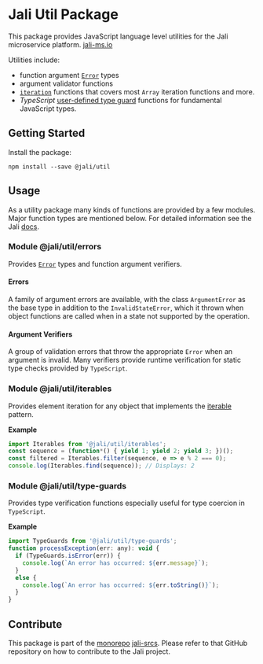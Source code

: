 # Jali Util Package
This package provides JavaScript language level utilities for the Jali microservice platform. [jali-ms.io][jali-site]

Utilities include:
- function argument [`Error`][mdn-error] types
- argument validator functions
- [`iteration`][mdn-iteration] functions that covers most `Array` iteration functions and more.
- *TypeScript* [user-defined type guard][ts-typeguard] functions for fundamental JavaScript types.

## Getting Started
Install the package:

```
npm install --save @jali/util
```

## Usage
As a utility package many kinds of functions are provided by a few modules. Major function 
types are mentioned below. For detailed information see the Jali [docs][jali-docs-util].

### Module @jali/util/errors
Provides [`Error`][mdn-error] types and function argument verifiers.

#### Errors
A family of argument errors are available, with the class `ArgumentError` as the base type in 
addition to the `InvalidStateError`, which it thrown when object functions are called
when in a state not supported by the operation.

#### Argument Verifiers
A group of validation errors that throw the appropriate `Error` when an argument is invalid.
Many verifiers provide runtime verification for static type checks provided by `TypeScript`.

### Module @jali/util/iterables
Provides element iteration for any object that implements the [iterable][mdn-iteration] pattern.

**Example**
```javascript
import Iterables from '@jali/util/iterables';
const sequence = (function*() { yield 1; yield 2; yield 3; })();
const filtered = Iterables.filter(sequence, e => e % 2 === 0);
console.log(Iterables.find(sequence)); // Displays: 2
```

### Module @jali/util/type-guards
Provides type verification functions especially useful for type coercion in `TypeScript`.

**Example**
```javascript
import TypeGuards from '@jali/util/type-guards';
function processException(err: any): void {
  if (TypeGuards.isError(err)) {
    console.log(`An error has occurred: ${err.message}`);
  }
  else {
    console.log(`An error has occurred: ${err.toString()}`);
  }
}
```

## Contribute
This package is part of the [monorepo][desc-monorepo] [jali-srcs][jali-repo]. Please
refer to that GitHub repository on how to contribute to the Jali project.

[jali-docs-util]: http://jali-ms.io/docs/api/util
[jali-repo]: https://github.com/latticework/jali
[jali-site]: http://jali-ms.io/
[mdn-error]: https://developer.mozilla.org/en-US/docs/Web/JavaScript/Reference/Global_Objects/Error
[mdn-iteration]: https://developer.mozilla.org/en-US/docs/Web/JavaScript/Reference/Iteration_protocols
[desc-monorepo]: http://www.macwright.org/2016/07/08/lerna-npm-organizations-new-wave-modularity.html
[ts-typeguard]: https://www.typescriptlang.org/docs/handbook/advanced-types.html

